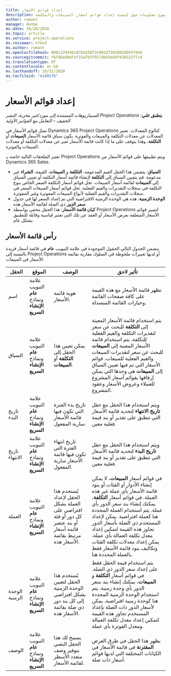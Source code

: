 ```yaml
---
title: إعداد قوائم الأسعار
description: يوفر هذا الموضوع معلومات حول كيفية إعداد قوائم أسعار المبيعات والتكلفة.
author: rumant
manager: Annbe
ms.date: 10/20/2020
ms.topic: article
ms.service: project-operations
ms.reviewer: kfend
ms.author: rumant
ms.openlocfilehash: 000c22944b187b6250f2e982d73020028093fde6
ms.sourcegitcommit: f6f86e80dfef15a7b5f9174b55dddf410522f7c8
ms.translationtype: HT
ms.contentlocale: ar-SA
ms.lasthandoff: 10/31/2020
ms.locfileid: "4180176"
---
```

# <a name="set-up-price-lists"></a>إعداد قوائم الأسعار

_**ينطبق علي:** ‏‫Project Operations للسيناريوهات المستندة إلى مورد/غير مخزنة‬، ‏‫النشر الخفيف – التعامل مع الفواتير الأولية‬_

تمثل قوائم الأسعار في Dynamics 365 Project Operations كتالوج المعدلات. تعتبر المعدلات عن معدلات التكلفة والمبيعات والفوترة. يكون سياق قائمة الأسعار **المبيعات** أو **التكلفة**، وهذا يتوقف على ما إذا كانت قائمة الأسعار تعبر عن معدلات التكلفة أو معدلات المبيعات والفوترة.

تعتبر الملحقات التالية خاصة بـ Project Operations ويتم تطبيقها على قوائم الأسعار من Dynamics 365 Sales.

- **السياق**: يتضمن هذا الحقل القيم المدعومة، **التكلفة** و **المبيعات**. القيمة، **الشراء** غير مدعومة. قم بتعيين السياق إلى **التكلفة** لإنشاء قائمة أسعار التكلفة أو تعيين السياق إلى **المبيعات** لقائمة أسعار المبيعات. تحل قوائم أسعار التكلفة السعر الخاص بنوع التكلفة في سجلات التقديرات والقيم الفعلية. تحل قوائم أسعار المبيعات السعر في سجلات التقديرات والقيم الفعلية لأنواع المبيعات المفوترة وغير المفوترة.
- **الوحدة الزمنية‬**: هذه هي الوحدة الزمنية‬ الافتراضية التي تم إعداد السعر لها في جدول **سعر الدور** ذي الصلة لقائمة الأسعار هذه.
- **كيان قائمة الأسعار**: هذا الحقل مخفي بواسطة Project Operations لتمييز قوائم الأسعار المتعلقة بعرض الأسعار أو العقد عن تلك التي تعتبر قياسية وقابلة للتطبيق بشكل عام.

## <a name="price-list-header"></a>رأس قائمة الأسعار

يتضمن الجدول التالي الحقول الموجودة في علامة التبويب **عام** في قائمة أسعار فريدة بالنسبة إلى Project Operations أو لديها تغييرات ملحوظة في السلوك مقارنة بقائمة الأسعار في المبيعات.

| الحقل | الموقع | ‏‏الوصف | تأثير لاحق |
| --- | --- | --- | --- |
| اسم | علامة التبويب **عام** ونماذج **الإنشاء السريع** | ‏‏هوية قائمة الأسعار. | تظهر قائمة الأسعار مع هذه القيمة على كافة صفحات القائمة وخيارات القائمة المنسدلة.|
| السياق | علامة التبويب **عام** ونماذج **الإنشاء السريع** | يمكن تعيين هذا الحقل إلى **التكلفة** أو **المبيعات**. | يتم استخدام قائمة الأسعار المعينة إلى **التكلفة** للبحث عن سعر لتقديرات التكلفة والقيم الفعلية للتكلفة. يتم استخدام قائمة الأسعار المعينة إلى **المبيعات** للبحث عن سعر لتقديرات المبيعات والقيم الفعلية للمبيعات. قوائم الأسعار التي تم فيها تعيين السياق إلى **المبيعات** هي وحدها التي يمكن إرفاقها بقوائم أسعار المشروع للعملاء وعروض الأسعار وعقود المشروع. |
| تاريخ البدء | علامة التبويب **عام** ونماذج **الإنشاء السريع** | تاريخ بدء الفترة التي تكون فيها قائمة الأسعار سارية المفعول. | ويتم استخدام هذا الحقل مع حقل **تاريخ الانتهاء** لتحديد قائمة الأسعار التي تنطبق على تقدير أو بند قيمة فعلية معين. |
| تاريخ الانتهاء | علامة التبويب **عام** ونماذج **الإنشاء السريع** | تاريخ انتهاء الفترة التي تكون فيها قائمة الأسعار سارية المفعول. | ويتم استخدام هذا الحقل مع حقل **تاريخ البدء** لتحديد قائمة الأسعار التي تنطبق على تقدير أو بند قيمة فعلية معين. |
| ‏‏العملة | علامة التبويب **عام** ونماذج **الإنشاء السريع** | يُستخدم هذا الحقل لإعداد العملة بشكل افتراضي على كل دور أو فئة أو بند عنصر قائمه أسعار مرتبط بقائمة الأسعار هذه. | في قوائم أسعار **المبيعات**، لا يمكن إنشاء الأدوار أو الفئات أو بنود قائمة الأسعار بأي عملة غير هذه العملة. في قوائم أسعار **التكلفة**، يمكنك إنشاء بند سعر الدور بأي عملة. يتم استخدام العملة المحددة هنا كعملة افتراضية. يمكن لإعداد المستخدم ذي الصلة بأسعار الدور تجاوز هذه القيمة لتمكين إعداد معدل تكلفة العمالة بأي عملة. يمكن إعداد معدلات تكلفة الفئات وتكاليف بنود قائمة الأسعار فقط بالعملة المحددة هنا. |
| الوحدة الزمنية | علامة التبويب **عام** ونماذج **الإنشاء السريع** | يُستخدم هذا الحقل لتعيين الوحدة الزمنية بشكل افتراضي إلى كل بند دور ذي صلة بقائمة الأسعار هذه. | يتم استخدام قيمة الحقل فقط على إعداد سعر الدور ذي الصلة. في قوائم أسعار **التكلفة** و **المبيعات**، يمكنك إنشاء بند سعر الدور بأي وحدة زمنية. يتم استخدام الوحدة الزمنية المحددة هنا كوحدة زمنية افتراضية. يمكن لأسعار الدور ذات الصلة بإعداد المستخدم تجاوز هذه القيمة لتمكين إعداد معدل تكلفة العمالة ومعدل الفوترة بأي عملة. |
| ‏‏الوصف | علامة التبويب **عام** ونماذج **الإنشاء السريع** | يسمح لك هذا الحقل النصي بتوفير وصف متعدد الأسطر لقائمة الأسعار. | يظهر هذا الحقل في طرق العرض **المقترنة** في قائمة الأسعار في الكيانات المختلفة التي لديها قوائم أسعار ذات صلة. |
